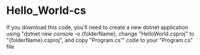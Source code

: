 # Hello_World-cs

If you download this code, you'll need to create a new dotnet application using "dotnet new console -o {folderName}, change "HelloWorld.csproj" to "{folderName}.csproj", and copy "Program.cs'" code to your "Program.cs" file
